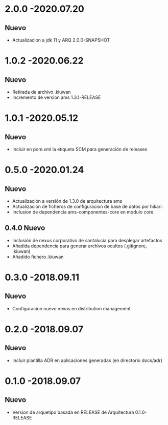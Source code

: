 2.0.0 -2020.07.20
========
Nuevo
-----
* Actualizacion a jdk 11 y ARQ 2.0.0-SNAPSHOT

1.0.2 -2020.06.22
========
Nuevo
-----
* Retirada de archivo .kiuwan
* Incremento de version ams 1.3.1-RELEASE

1.0.1 -2020.05.12
========
Nuevo
-----
* Incluir en pom.xml la etiqueta SCM para generación de releases


0.5.0 -2020.01.24
========
Nuevo
-----
* Actualización a versión de 1.3.0 de arquitectura ams
* Actualización de ficheros de configuracion de base de datos por hikari.
* Inclusion de dependencia ams-componentes-core en modulo core.

0.4.0
Nuevo
-----
* Inclusión de nexus corporativo de santalucia para desplegar artefactos
* Añadida dependencia para generar archivos ocultos (.gitignore, .kiuwan)
* Añadido fichero .kiuwan

0.3.0 -2018.09.11
========
Nuevo
-----
* Configuracion nuevo nexus en distribution management

0.2.0 -2018.09.07
========
Nuevo
-----
* Incluir plantilla ADR en aplicaciones generadas (en directorio docs/adr)

0.1.0 -2018.09.07
========
Nuevo
-----
* Version de arquetipo basada en RELEASE de Arquitectura 0.1.0-RELEASE
